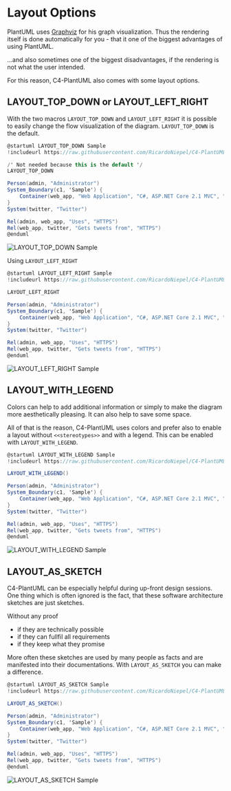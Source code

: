 # Layout Options

PlantUML uses [Graphviz](https://www.graphviz.org/) for his graph visualization. Thus the rendering itself is done automatically for you - that it one of the biggest advantages of using PlantUML.

...and also sometimes one of the biggest disadvantages, if the rendering is not what the user intended.

For this reason, C4-PlantUML also comes with some layout options.

## LAYOUT_TOP_DOWN or LAYOUT_LEFT_RIGHT

With the two macros `LAYOUT_TOP_DOWN` and `LAYOUT_LEFT_RIGHT` it is possible to easily change the flow visualization of the diagram. `LAYOUT_TOP_DOWN` is the default.

```csharp
@startuml LAYOUT_TOP_DOWN Sample
!includeurl https://raw.githubusercontent.com/RicardoNiepel/C4-PlantUML/master/C4_Container.puml

/' Not needed because this is the default '/
LAYOUT_TOP_DOWN

Person(admin, "Administrator")
System_Boundary(c1, 'Sample') {
    Container(web_app, "Web Application", "C#, ASP.NET Core 2.1 MVC", "Allows users to compare multiple Twitter timelines")
}
System(twitter, "Twitter")

Rel(admin, web_app, "Uses", "HTTPS")
Rel(web_app, twitter, "Gets tweets from", "HTTPS")
@enduml
```

![LAYOUT_TOP_DOWN Sample](http://www.plantuml.com/plantuml/png/xLXhRziw4ltkNy7hV6W3E8sJFfhDEaRzK1vOnmaiPRDtsy9Wf74iN9aKIBgkTzl_laD9PcGpMa7sRJvT1aWKSURCcI5r-FWa5HLgFejghqYFHrn8VDWhRRNQRm5CGWR46JZNpj0Rdz_WhzxDu6P4ziwJLaCaLosZa3rMnFIStkKmHNIl_ksGe-DQJVuHifWAEYDeHEUHyk2xwaJX8vi1KyJ7No3oPWj1u_imK5Dot6pcti_ezskGaZw26_u7oD7xPjvBWAyeUuo0_BT6iBc82bmjOpZdJAKUnqcFdDA0Bp0vCg6HXDhFF4n72Bx889AoahqFIKlUQ2ZxRJx0psSvjLeFVCu2AfRjzehV1ei2paqhmWQFTqbBtdQv240KlTSZ2YIWSWg1flcA3EYIprMr8OuuCXvqVh-vyyOTT-p-m_5wbxcK7wZ_nwFGoMOy7CVfzdivYobbmKA4IW4ZIip1dY0wko6T0Qdt-2pqYKkP9DTklPRE5JBXNFzfJT2E-3hCcO2WVKy5mtgUjWvrHvlq15050PeB4eJIdqiPSjOW322GH77o0EGRZS90MzL-0nOyfMZoNUNgtToE-pVtG_IB4r-k59yXhXvZXDsq7pZdtdXqTN7faGWcIhk8y76gSXvO-6uwAqAe-l5cZilNCCOCg6mG64Vq0QBzt8TGFplBtjR9sWoaacH-vO3wGS_8vu79vxJtQt44p6m44TKfosaOLqmKNSShJaUD5UZn6ZrJqhDwVP-iZFCTne-SQlAcB9N2AF2dRATuNzZXOKlYTtow8PJjpndyrzQXxcyV7jRNQe3S9eBF6cZ6SsETqRQx6gH-SD2kxvTYcCHiCDl6eAxLhOkV_EkLW_Qs2Tfzcc7hu40pB8UoUPOO6V0rz27W5_Z0nJR5nAoBi7OlwlCrDJ6sB2vYba7kNkHDulrjYgk5rQfmV_VI5cFp1IiWMXow7C9cM9h6HldkjYdVtQsLuDtknIj2Zeie5jCl1R2vtLKgss2Rikabsafli7lXYh5XeWg85eSkW2XXEAXKlj4svTER6pl7qUxr-p_WA5w55IpEenp39bcUoTCEcbn254Fb0nWw6tL8OFb-fhNauFCq309WN_i7ISUQprs9pzqpFgCIdz4pFeCIdq7canmNVHx3AUaG6IOxHCadQa45FYobWjaRDBaLuOoA9O48zC5FdX9lQXcIa16fiRI7EuzZBXGYvfnkWSSOWB9WqrTcU-jeINpE63v1G1GdgYJC5LF00hIbyo04vcCUpZSGomSUB1jwepyboOY7FesIk8opWwStSKAeWP0o359YVAwIPpvP3nx0DuXuh3D1I8fbsVRmVkkCt9lXk7knEhatJzuTV-oQVkTVdZCQTWPZo_33YVunXkxlhkTSv_gFZZwSTFisa6NujwHLlIieE1xhpuUpTji-l9kJhdrVaPYM6dGtJgGR5R5FpisFRxiVpWjFyl0ToJ4QZL-Ginc5Kl8d7VrJI3wT_Y_2sKoO8gflUn_FUytoEhyWPtksbzTvztkK-ollSZnmBfnXlpRLkY5DYhK87e45wTr1xSSPMMluluT6v4VjHsjZPhGp2vBEqiJ4P5TakofvtccZ4crjcAdeEgWnB08rJfXGafPzwVAAE9dGLzN3X725sv0qmxMRYZ8m_H20zCNpg5_O5xQoA8YmoNViV5SLEEUKnuQsaNTBe2ISYUScereX2_Cvs-GDs6x4hGWstsqhNqv-vygNXDlXsj1Gh7XxI3wdViMNVDll0NkSAOhKX2IBK4r3HjJBxGfz4xnW7-XjxFAssUJz7Pty226Hi36Ymf-62id8nie1MQIu-9JUbXxAD5KY5PrCjjyizd3HwrmDdL5kz_RkxKc___vFshsPEhx88ctIATzR_BKyLr-UqScgS8PhnldNBE962spzDATkMw2gtgkJ_7pDYrWL7aRGToUq8VuskTrbtoHKNVcDQqNnDraKoVuivam_vsNVE9KBVcxTU5s-SC0-YQEv9F5souGXMx1CkBQiwnWvPTz5lAzlRuOeYpdnFddVxPut_oJnDjdj9jvxpQGLABR9eL2nF-9vgd_oonJxByL6ApCEbbKs1NwLhcVmlrhNJHv5kfvrlxok5vF3bfqtQJ0BaK2ze_-6KWcgkC0RyCrDkt-4HYwTQILB--hxwPURMxaMy32cSOoMz_10Ed4SXNwogwpZgzvUWtJSspT3nqCN0UJupH6v_cTFztMYY2yacKiafGLGqwPeCfj7AjGXFPHR1OAeS0OHnf98yMT6yhLAEn4dCyFEsWYYLN9FjEuaI1tlqlDkNRJIHgRt2UO2bCH_GV_Hryzvbq_0Wlai-Xy0 "LAYOUT_TOP_DOWN Sample")

Using `LAYOUT_LEFT_RIGHT`

```csharp
@startuml LAYOUT_LEFT_RIGHT Sample
!includeurl https://raw.githubusercontent.com/RicardoNiepel/C4-PlantUML/master/C4_Container.puml

LAYOUT_LEFT_RIGHT

Person(admin, "Administrator")
System_Boundary(c1, 'Sample') {
    Container(web_app, "Web Application", "C#, ASP.NET Core 2.1 MVC", "Allows users to compare multiple Twitter timelines")
}
System(twitter, "Twitter")

Rel(admin, web_app, "Uses", "HTTPS")
Rel(web_app, twitter, "Gets tweets from", "HTTPS")
@enduml
```

![LAYOUT_LEFT_RIGHT Sample](http://www.plantuml.com/plantuml/png/xLfjRziu4lwkNy5rFgG1dCP9NvhD9SRwHMc2Svp0KYwtrnO6ROrZOMLI8Ecwlcl_-mrbcP7D28BaDfzM1c9Pd7dccI7ry0NvGoegr7mMEVkamoCk9Dxi5LwEyri0av01SNlkZTltXvUt-ATpsxiTaBtBv78GoLFBA6IF9J5zjtFLNo5wr_znoV69uyY_GXPJGMS4ZUWyKZvyKwqeV6GpO8gCyG-8hDb2qFWX3DIKd3GQcUSp-kq6fAIFu8N_1NByhf7r4Z1Mb3r6GFxd4BmyH0MkbZ5SSgPM7YT9YvpIW2ymEJAXaGJdHnQc9GHVf119MSdU--HAdcWe-sasm8zdEPsVZ_YS1LGicyqrloqMEPmRLeGj7c-JAtdQvY80aVTSzoYGWCef19hcFkdH9P-hSbqSSMJSQ_rvU-yFMzxG-wVhTwuoAO_e-Az7ePDDURYks-vsCXPJoeA529K2HfIOWpr0T7PzEWDIw_1PE2OUPPBSU3LdDLR8X7FzTJxXUlpeC1S2WkO35GphUNP-f1kQf2E0AWZGN90WbEEvb25dTS800aaK9oCWNsaK1jhA-GrOy9IYoNUTgtzxD-pUFlJHBqvykL8S6OUwZn5ssxxdNlh3mVN7Avz4C57QHOIFKvNnmCAtLwCYXB8lR-guV0L3p83AEe5XH4SG7MHUXDh5HVgqHZP689KazIi6r3TwH3uFJ3wjMh_aHy3C1X1HdRASXd79HD5rkEPqN5-3dcpGCoMzgDKEoDeuss3yo9acRyfIAeo2yPJj5EypEpewb_WUdsq9PVDJ2l_b_4YtDu-EQXirG6uJmMTrDEEPlavfsqrrKZiyRDOE2Z5COZQORMDGD-hMnbV-LUgGUDi4xJRDyFpmK3CiXh9v5XWPy0tqFk0REEAYIZ4nwsAioaLzjgOcHiNY8cOnvAv5tYRUhL9SBQnMXRkxbpOVcozOFj6Sq3P48SFYDBRATr-bVFTtLeBtknSl3pdEevXFtmOev7PVgcozAcNJKxILNc_tmkLZmqJb4yq9NG2Hmx1Ngdo3AkNJYnixny7FgLyEE8fNVWLpyx0nYaaMP_AqWYPN4CLGUWE6paOT4bX-a6ejEVmq3OC0s9VkOTAmuNDVu7F_ZC-Wm6VmZ4-lmAUN-YJRnJ6FuOoqY0oJ5QBa4xMW0c-MKi7iDPhSYN16nP9017hZ9y-8FxKCISY8r5ZQmvl7CHSA4JDETy1Z341PiEqhqxLrj2HZpXZUGK0K9weWp3LJm0AqfVCW13R6FDol89OZ7YphUg4_9KcFXsCQ9N4PPuTFJ-A4K1qXPHYiYF6vIkxvP3Du05yXuh7E124fbgNgvltE7NYt_M7xuthdtZXzU_AXRThTV_lkeD_g3It3zwVwOmozFptVlScq7n-_FsrtRI3ByFVaAdjMaBCzrgyFPysclNatErtxl28nBJHeR-r8jofYxvmR7zwqtr_cxkJX6v9ZD1g-86VJ2uNaJrlwaqj-DVnVXBCPC7bKttG-N7OQnNL-GSxsQ2-ky-xdA0_N_jMmvtvq-rrdgdL3cXIT21w11Qkp0-Vx1TcuyBUFHkIxy_ryQsGqKmko6gM9YSakptPTygpJLYMQsZ1LqKrGOvW7QfmmeIGj-z1bdxYfq9VLmuHmYTEGLOQR9nK5OFec03aMpwD-Pf_PsY8dmZRVeVjDbU1iAuzDtaQkb41XE1FFItgrH1OoSR39ss1LYTiHBBvLArzCVjVA5uQhVcneA9OyFIIVLdxvXtpLru0TpXH5QaAIHQYc8IFgvLQ5OnCyPnteRwtogYpo_e5EumWXaR0nec8y3HMIaVMr0x98SFNTwhJqIAvI9LBHoQJwOh63arxhkkyECgktjszEkzrtFsdrPkhu8fEqIQTuRL5-UlvxUaOdgy8fhkddNpE96osmzTFikcs1AdkkJhBZDIjYPNZOWbwPqBRuM-IgoxwLK7dbDwubnTzaaIVxivWpVP-LVUDKAFZPUUDLySG11oIEvfB4rQO9GpPdcl1iMTSnCig-YtZVtDtsKHOpudtwhjs-RFmayJRPxIRUUutaob5iaqEkOd_0_LJtz9Sfzj-AZLPMFnYhT0ZyAbrFuN-rhfiyB5stUBoyhkUGSwn_672ST0DAWrc8Z6ej_HrA9QZY0e_4jrVnu-CwsVVeB8vW_s3r3cVci0MCXZIE4US1HgGLnr4uJjQNDNpKsQkJbdVtkk_ww2A0dBm-9ZV_wkYsLXJnXIHpYMoq5Ee4jCZDvf4AjOpwABmA157X32AC9P7RZvJTAxLgH9pK31kT0KJhh9vetKkGEjwLxzzvQAMDJEiJp4TG4d-2_j87qLcNFu05yrdqVm00 "LAYOUT_LEFT_RIGHT Sample")

## LAYOUT_WITH_LEGEND

Colors can help to add additional information or simply to make the diagram more aesthetically pleasing.
It can also help to save some space.

All of that is the reason, C4-PlantUML uses colors and prefer also to enable a layout without `<<stereotypes>>` and with a legend.
This can be enabled with `LAYOUT_WITH_LEGEND`.

```csharp
@startuml LAYOUT_WITH_LEGEND Sample
!includeurl https://raw.githubusercontent.com/RicardoNiepel/C4-PlantUML/master/C4_Container.puml

LAYOUT_WITH_LEGEND()

Person(admin, "Administrator")
System_Boundary(c1, 'Sample') {
    Container(web_app, "Web Application", "C#, ASP.NET Core 2.1 MVC", "Allows users to compare multiple Twitter timelines")
}
System(twitter, "Twitter")

Rel(admin, web_app, "Uses", "HTTPS")
Rel(web_app, twitter, "Gets tweets from", "HTTPS")
@enduml
```

![LAYOUT_WITH_LEGEND Sample](http://www.plantuml.com/plantuml/png/xLXhRziw4lskNy7hV4W3E8sJFfhD9aRzK9fW7IUmbCtURGk3jiQnS2LI8Ecwtct_-mvbcP7D28BitW0BN1cmPN7cp9aHUVZuA1KLQXP7pZxfy8WBYJTxfPVZ_1R096H0t9vxu_RzuUKjVdLkUxS3idUPNWuYUMeHXUon8gRlTgxwIqJl-jykEJvn7Fb7o18gQ4pGYCuYvSDtrOh2HnO3KsICNo3oPdD1auSmK5DoqcZadiVq-mr8IH_12_y3vFXT8-ybOAmeUuo0_DSXU7c82bmj4hZaJ2qzJj8MEQK1dsDoP48Z2SxFF4nB23xF8DAoahttwPK-qL3sqto0dyzoEZyVyHaBg5Wqcoj-6omAE3Ui21iytgPN-hJDHG2YwBb-eq02AgSGQ9hxf4SNVAQglUA88-DUw_VRUt_OyeRUFro_SvLBUKJ7VpmAdMp6mtNTThUJivXI5in5g1GmeiGCx0wYi-lJ64Yjm-DmJ3pA9BdnQiwohv09v_hdVC9r_z5XBWG4pGSg6DRpxFn8DpH9Hm1L4A2v844enpCfGyxgX044aYXEHa2-qIWCj9Np6x3WAKMJxofN__PksBrzwADValfofNYCkFeT8-ocVS-zz8U3wqzNFebWehIB21-dAkU1XMylUqK8LGTlvhXu1KFCWCewWM54Hn0Tv0P2xU8YUreZQpsGIfBvbGFg6zqZdmScdvUjNuiZO6O3YAXEMKx3f6AYw3fSSJgkhq1FrkYPabxKQWTaPPnlC7xaJ9CtPQaKHi5uodQAzuKT7PrB7CTd6qBP_9p1Vpq_qktDewFQMWsGsqJmk8vcFFUkCzfsKvtK3W-RjODI39EO3MRR6DIrkhLnoBzQEMXlcw3TfXcU7nvgXkLGDiyI8mE-Xju7784ZBhOf9cPTZBLhKP-lgOcnPN4Hinnono9RDUvkKrmjh5Q5kxkNjXYRpranqOBGvH0smz8qDiftlqtvxk-i1EztBruHSb94iPX-EO35xRvIsNhRb4rFqLPwlTqBLumD4rLCj21q2KG1mrwbyWssAPzUtDWv3dv1_Oh1KRoAArYOHpc6JR8yawSLDBc2A87A6p1qDkgGmlA3J6l9uUTf60J0ldOFquOrd_iId_jdV0ObFeDdV7ebFhtC9zqkZda2PwH5P9Yk42MVg3aLUBEG2kBNQ78dmfYA1O48zCPFdX5_QXcIa16fiRI7DqiIBXGYvfpkW2SOWB9WqrTcQ-jeGSQSCRo3W2XEL4cOQwQ01MXBPq48R8nvkDz0B4OyMDJrGdzAqZSUZccKncMS7JuzIL92TOIKOR0ancSglUUJzU01V8E89peJXAHObcqtxtVkmBlj3zkVLZltnkdRamzjq-x-otS7_LPlQ1c-FzKVO-ZzxldkJQxz-FZzQRjh0rc6VqklgcS51TjZFNmuQpRjpRlPwThd5QbfgK5xOqUwKH5xvzpuyARz_h9m9m_VaHoZqV05EPktK4h-jAK_XUINtVybE9kULKZrJUV3PQTHNkSNv6ptzl8wxtwEyd3jNmrxxYUtttMcMZUaIT69u15Oi3mxS7vSaBKB__jeH7uuFyutUaOpio3BNfgQcEoAR5SbppjjLAAf3JCLNGSrXaMWnWaJIjEo3rtsYPi9VLKzJ0bNE0rPPhXsKb46fcy2a6FnFEeNzeMjB0eYRF8TkjzL1SuvvR6XRUJT4YW9P-9vwLkja8KPpXPv0xORSJk2pNVRofUJtxdo9U5sE3Oq52kU7fBFIx_YGxxjru0TpXH5QaAIUQYc8IFgvLQ5OnEyO1teRwpojbda_HsTnX528c5ZHCLu6Yea8-ih1sIHukgxvMdfaLocIgIYaydsYyKEJdgjwxuxoAtUthuvxNRV_QBLcwdZYqpI9ftojKNrwVclwHcTh0fdkEOz_pcJkD42eqlMhjiIgEhdwYJVN_CYLeM74VJT2UN5toAtc-nR2LLNVkDQKVnD5aMo7oUSwVkyx1kdSi7FpHkloYSEE219D9CasMwQC6GBfWdFbdKT8wVikuZtpTrj7sKn9zwdxzhjoyOl4c-JtMxYlTT8hmB5DZaKAlO7t4zrJ_-l5FilnJR3-CzNx2nGaM9dpI-lsCNad6TwevFjBMaGXqYfrjA_eLI2AYxmj7jpWJu-hfDzZyP91Fi7o-6PcvxcC1hI946S1nYHLf94uJXTEjRmKMUlJbhUtUk-wwEB07Bo-fZS_BEZsrfHnEUIp2IoqIgdCz3w5SyY5Mg5z55J5GYYmXWYZ2MHsy-CtIkrR4ISp0mRdG54gwoUQDrBa3hUbU_VUMYbZKph4ymdK1B_WlxHPynvbu_0WbaS_Gy0 "LAYOUT_WITH_LEGEND Sample")

## LAYOUT_AS_SKETCH

C4-PlantUML can be especially helpful during up-front design sessions.
One thing which is often ignored is the fact, that these software architecture sketches are just sketches.

Without any proof

* if they are technically possible
* if they can fullfil all requirements
* if they keep what they promise

More often these sketches are used by many people as facts and are manifested into their documentations.
With `LAYOUT_AS_SKETCH` you can make a difference.

```csharp
@startuml LAYOUT_AS_SKETCH Sample
!includeurl https://raw.githubusercontent.com/RicardoNiepel/C4-PlantUML/master/C4_Container.puml

LAYOUT_AS_SKETCH()

Person(admin, "Administrator")
System_Boundary(c1, 'Sample') {
    Container(web_app, "Web Application", "C#, ASP.NET Core 2.1 MVC", "Allows users to compare multiple Twitter timelines")
}
System(twitter, "Twitter")

Rel(admin, web_app, "Uses", "HTTPS")
Rel(web_app, twitter, "Gets tweets from", "HTTPS")
@enduml
```

![LAYOUT_AS_SKETCH Sample](http://www.plantuml.com/plantuml/png/xLfhRziw4lskNy7hV4W3E8sJFfhDEaRzK9fW7IUmbCtURGk3iSQnS6LI8Ecwtct_-mvbcP7D28BatW0BN1g8PN7cp9aHTVX0Faf5XPhF8cUVT7d4XSIBlSBcEBy5C0aP4BVlNhi3VtHnWt-wD_sR8TcxI9g3I9vQHY5xB8dfkztBmGhHk_gtIuvF74V-4RAO2ZeZQ4JdaVBXksf7uIER0LDaZ7z0PCqMWiRtOQ2cvAJHoDoVqU_N82Lz12_y3v3ZTusibu2nekmn0l9VXs3p41MuMiPmmPbQUPmaFN9A0xx0vCY4HXASdrcOjX1yaK8aPILxxvEMtD5GzjriW9_FSces7_YS1LGiMwqrloqMEPmRLeGj7c-JbjpjS160oBkldoYGWCef19hcFkdJ9P-hSeyuuiYut_xzviuVjRsHzm_NxrvcKdwWupyUXKusvU6wRgVNpLXCAGiM8bGA655Y3lO0qTaDw0n8hSjduPXub4boxTMSrLWX4yxrLtF2zVZHOSu51ArxAXZMywnvf3jQf2k0AWZGN90WbEEvb25dTS800aaK9mz0lj4e3BILynkmu2b5a-ywL__cTjIxkH-WNvpuSgKuCWxrCqRORVk-U-6FXbUVBdqImKHf5n4-JbN60mlVMOsA4Cg-lAdZyXMCC0CgwmH64Ns0w23p8jJEpzExDR8n0gaagLyneBxG8_9vOF9vrVirFm9cDeI8wfJbD8nB9egkepMdu_eQz6I3dYdfUQrsGDR6sGxZHyuqULEMKc4KZATiftXVsD5HK-9xVBObbAtFAVpNvf7kRnqTrJPgWDmcWi_gQCOpppgbRNVLIUtmi5KxACGmYTbWjer1tQXR1r_vLwb3ucqJjFiqm-RXeMPO36NpB30ou1le0y0ty86BAiN4h8kmgXVr-PgQ61MBYvX5aBiNUPjuhqfnjR1Q5UxjNjfyRBvW-KHpGXT3M0oBqzWgtrsLyjtTMWdUxLwyFEGuds8U_M80YzjTgRBrgvHDJz5MUltT2vUF3HELJpGdT0543iD-gV8DgvHFBsxi78U_fduvu2XU-HNCpQCOmoPPdCdJ2ffSGXH3wGqOEXjrI63vGQgrvF3pD0m2O5zxXqd7XizTWS_TCpx30f_XCpxz0fz-wfDi5ySyXZFI9Z9CLeYIJzI22hnOIWMprsXoAy8P5Ki24UYDdpmZ_jGo924ZKcDf3syUnrmeHCmutGAFCG1bmRQlJDVMqPACEMDu1G5HdAY2C5TC0GlGbiw34DWOyt2_WLW-y61PrmlzAKcUU3YcKHANSNRuT2TE2DKHKeR1YXYVg-IQJpQ31_0D8XxhJ12IObcgRjvltQ5tCnXrFgrtxetJjoSVEgRV_PVl3WVj_iWoV7-gFyRG-ztptUjC__7n-zDEpmQo3F-MjB9d1JdRO_twSDPgsPjtizErpoiIqqA3pjQETAiYziwvyU5Dv_r5xauUlYCvHgFH2t8sJw6G_6bRVtB9huR_It0s8okNwflkXujkexZEByZP7kt5TTxz7EN-ohySzTrFxg3dJBLkI9EY4y4Zi61rTk3yE2SR3N_xQ4H-E3-QMoEZbLgGrIXDJ4nsURRhacUTjYhHqeQfYcw26iCyKEE42ILfsOSk-yHDXRwi7YQ4Ivo6h3BSEAae0jCN0SYnU1xr2_l2rXOv4RRvZjplgWHdMtbiyZPonGGAmfbuNl9KIsGX4mUBl0LMdRWLmUPRjVB5v7UlV46uwiU6XcB9qqFoUUMNVyXNVGtOvKnHf2OaMOHg6ZAYNcvLE3R1SzQ1_jOghyeYx-_eD8uG4WaR8oh6qr0X6LbVEo2B15TVhKvBZ-GgLI8LdKogBnQxEEcrhmRkCBDwU_lcjDTxzujMRwQEBp99ctIArnRbf-U_fcTqiYgSufhd_ETCuaOBZ2xPksvReCgUgvFiUCsAM1aUbg1N9xGj_ZQvoh9l9LHU-OrhIV4tMUJ9_Ypc3AytPDyu5Gj-PjvuLJnnm069exaaSRLfmf3DcIOyMzPrZ8ooxoBUrxSt0vJ5Z7YVlkjqBXg_IBnDThk9zruZQJcARNB8LUmFk9_gdVwVAVPVYfsEdJzViTD0bc9RF5vOiVF9ETQ_IJZfpf86in09rThwEvHAKCK5ddLlBy_7ntMoxz5P7C7-GVfoFarE2tWOqJX6d7ju8EquZi9nid2iuQtkNfsqlTlN0zT75m7avFKnkVvdL_UreuWl99bBPACrJlFNwZMRHohK-kYZeYeGH8KpY32MH6u_KtQlrAeJSL8px7I64AspUg9r9q7gU9U-V-kXbJOolKymdq19_0dwIvymPrq-0Wlci-X_ "LAYOUT_AS_SKETCH Sample")
